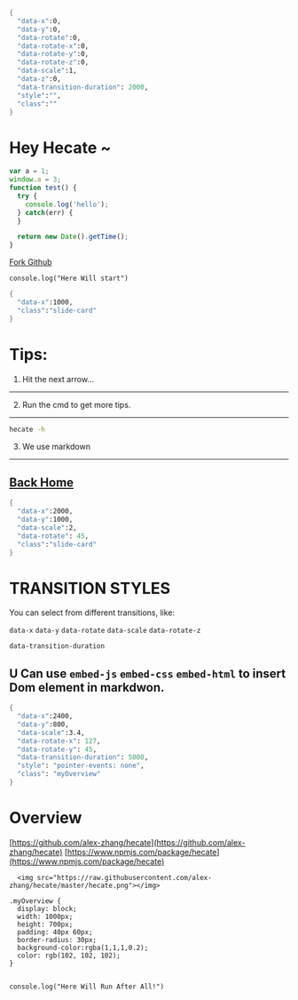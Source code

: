```meta
{
  "data-x":0,
  "data-y":0,
  "data-rotate":0,
  "data-rotate-x":0,
  "data-rotate-y":0,
  "data-rotate-z":0,
  "data-scale":1,
  "data-z":0,
  "data-transition-duration": 2000,
  "style":"",
  "class":""
}
```
Hey Hecate ~
============================

```javascript
var a = 1;
window.a = 3;
function test() {
  try {
    console.log('hello');
  } catch(err) {
  }

  return new Date().getTime();
}
```

[Fork Github](https://github.com/alex-zhang/hecate)

```embed-js
console.log("Here Will start")
```


```meta
{
  "data-x":1000,
  "class":"slide-card"
}
```
Tips:
==============================

1. Hit the next arrow...
-----------------------------

2. Run the cmd to get more tips.
----------------------------

```bash
hecate -h
```

3. We use markdown
----------------------------

[Back Home](#/impress_card_0)
----------------------------



```meta
{
  "data-x":2000,
  "data-y":1000,
  "data-scale":2,
  "data-rotate": 45,
  "class":"slide-card"
}
```
TRANSITION STYLES
============================

You can select from different transitions, like:

`data-x` `data-y` `data-rotate` `data-scale` `data-rotate-z`

`data-transition-duration`

U Can use  `embed-js` `embed-css` `embed-html` to insert Dom element in markdwon.
---------------------------------------------------------


```meta
{
  "data-x":2400,
  "data-y":800,
  "data-scale":3.4,
  "data-rotate-x": 127,
  "data-rotate-y": 45,
  "data-transition-duration": 5000,
  "style": "pointer-events: none",
  "class": "myOverview"
}
```
Overview
================================================

[https://github.com/alex-zhang/hecate](https://github.com/alex-zhang/hecate)
[https://www.npmjs.com/package/hecate](https://www.npmjs.com/package/hecate)

```embed-html
  <img src="https://raw.githubusercontent.com/alex-zhang/hecate/master/hecate.png"></img>
```

```embed-css
.myOverview {
  display: block;
  width: 1000px;
  height: 700px;
  padding: 40px 60px;
  border-radius: 30px;
  background-color:rgba(1,1,1,0.2);
  color: rgb(102, 102, 102);
}
```


```meta-end
```

```embed-js
console.log("Here Will Run After All!")
```